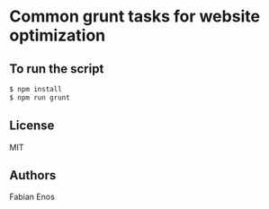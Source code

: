# Common grunt tasks for website optimization

## To run the script
```bash
$ npm install 
$ npm run grunt
```

## License

MIT

## Authors

Fabian Enos